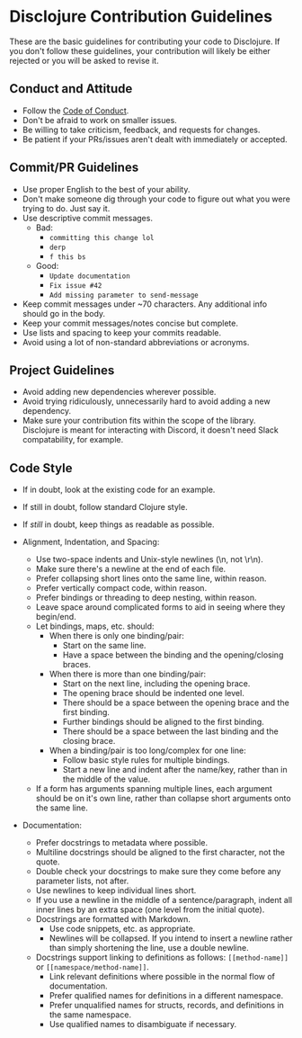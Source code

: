 # Disclojure Contribution Guidelines

These are the basic guidelines for contributing your code to Disclojure. If you don't follow these guidelines, your contribution will likely be either rejected or you will be asked to revise it.

## Conduct and Attitude

- Follow the [Code of Conduct](CODE_OF_CONDUCT.md).
- Don't be afraid to work on smaller issues.
- Be willing to take criticism, feedback, and requests for changes.
- Be patient if your PRs/issues aren't dealt with immediately or accepted.

## Commit/PR Guidelines

- Use proper English to the best of your ability.
- Don't make someone dig through your code to figure out what you were trying to do. Just say it.
- Use descriptive commit messages.
  - Bad:
    - `committing this change lol`
    - `derp`
    - `f this bs`
  - Good:
    - `Update documentation`
    - `Fix issue #42`
    - `Add missing parameter to send-message`
- Keep commit messages under ~70 characters. Any additional info should go in the body.
- Keep your commit messages/notes concise but complete.
- Use lists and spacing to keep your commits readable.
- Avoid using a lot of non-standard abbreviations or acronyms.

## Project Guidelines

- Avoid adding new dependencies wherever possible.
- Avoid trying ridiculously, unnecessarily hard to avoid adding a new dependency.
- Make sure your contribution fits within the scope of the library. Disclojure is meant for interacting with Discord, it doesn't need Slack compatability, for example.

## Code Style

- If in doubt, look at the existing code for an example.
- If still in doubt, follow standard Clojure style.
- If *still* in doubt, keep things as readable as possible.

- Alignment, Indentation, and Spacing:
  - Use two-space indents and Unix-style newlines (\n, not \r\n).
  - Make sure there's a newline at the end of each file.
  - Prefer collapsing short lines onto the same line, within reason.
  - Prefer vertically compact code, within reason.
  - Prefer bindings or threading to deep nesting, within reason.
  - Leave space around complicated forms to aid in seeing where they begin/end.
  - Let bindings, maps, etc. should:
    - When there is only one binding/pair:
      - Start on the same line.
      - Have a space between the binding and the opening/closing braces.
    - When there is more than one binding/pair:
      - Start on the next line, including the opening brace.
      - The opening brace should be indented one level.
      - There should be a space between the opening brace and the first binding.
      - Further bindings should be aligned to the first binding.
      - There should be a space between the last binding and the closing brace.
    - When a binding/pair is too long/complex for one line:
      - Follow basic style rules for multiple bindings.
      - Start a new line and indent after the name/key, rather than in the middle of the value.
  - If a form has arguments spanning multiple lines, each argument should be on it's own line, rather than collapse short arguments onto the same line.

- Documentation:
  - Prefer docstrings to metadata where possible.
  - Multiline docstrings should be aligned to the first character, not the quote.
  - Double check your docstrings to make sure they come before any parameter lists, not after.
  - Use newlines to keep individual lines short.
  - If you use a newline in the middle of a sentence/paragraph, indent all inner lines by an extra space (one level from the initial quote).
  - Docstrings are formatted with Markdown.
    - Use code snippets, etc. as appropriate.
    - Newlines will be collapsed. If you intend to insert a newline rather than simply shortening the line, use a double newline.
  - Docstrings support linking to definitions as follows: `[[method-name]]` or `[[namespace/method-name]]`.
    - Link relevant definitions where possible in the normal flow of documentation.
    - Prefer qualified names for definitions in a different namespace.
    - Prefer unqualified names for structs, records, and definitions in the same namespace.
    - Use qualified names to disambiguate if necessary.
